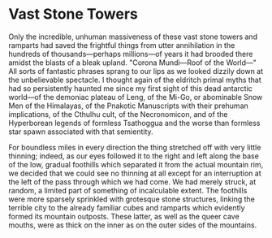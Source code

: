 
# Vast Stone Towers

Only the incredible, unhuman massiveness of these vast stone
towers and ramparts had saved the frightful things from utter
annihilation in the hundreds of thousands—perhaps millions—of
years it had brooded there amidst the blasts of a bleak upland.
"Corona Mundi—Roof of the World—" All sorts of fantastic phrases
sprang to our lips as we looked dizzily down at the unbelievable
spectacle. I thought again of the eldritch primal myths that had
so persistently haunted me since my first sight of this dead
antarctic world—of the demoniac plateau of Leng, of the Mi-Go, or
abominable Snow Men of the Himalayas, of the Pnakotic Manuscripts
with their prehuman implications, of the Cthulhu cult, of the
Necronomicon, and of the Hyperborean legends of formless
Tsathoggua and the worse than formless star spawn associated with
that semientity.

For boundless miles in every direction the thing stretched off
with very little thinning; indeed, as our eyes followed it to the
right and left along the base of the low, gradual foothills which
separated it from the actual mountain rim, we decided that we
could see no thinning at all except for an interruption at the
left of the pass through which we had come. We had merely struck,
at random, a limited part of something of incalculable extent.
The foothills were more sparsely sprinkled with grotesque stone
structures, linking the terrible city to the already familiar
cubes and ramparts which evidently formed its mountain outposts.
These latter, as well as the queer cave mouths, were as thick on
the inner as on the outer sides of the mountains.

